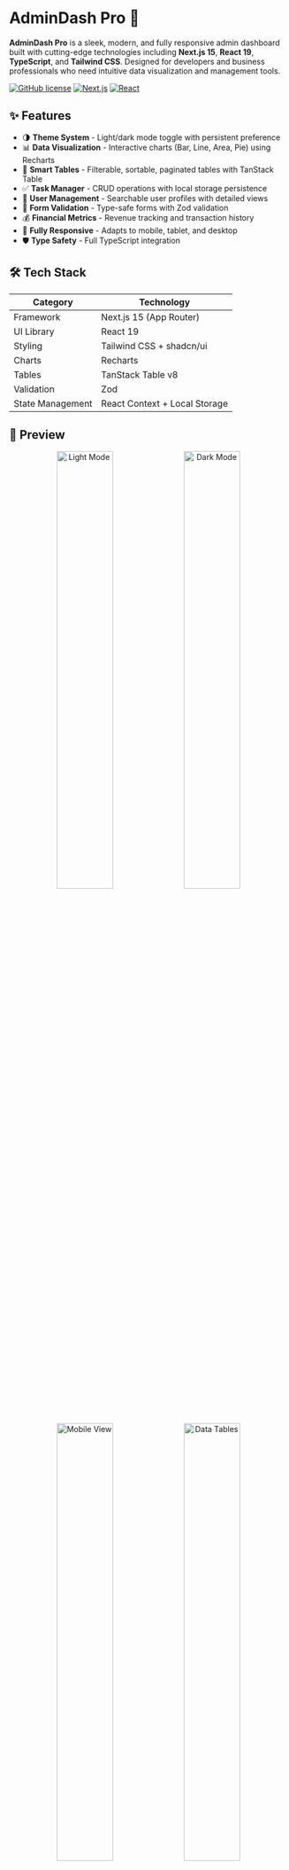 # AdminDash Pro 🚀

**AdminDash Pro** is a sleek, modern, and fully responsive admin dashboard built with cutting-edge technologies including **Next.js 15**, **React 19**, **TypeScript**, and **Tailwind CSS**. Designed for developers and business professionals who need intuitive data visualization and management tools.

[![GitHub license](https://img.shields.io/badge/license-MIT-blue.svg)](LICENSE)
[![Next.js](https://img.shields.io/badge/Next.js-15.0.0-black.svg)](https://nextjs.org/)
[![React](https://img.shields.io/badge/React-19.0.0-61DAFB.svg)](https://react.dev/)

## ✨ Features

- 🌗 **Theme System** - Light/dark mode toggle with persistent preference
- 📊 **Data Visualization** - Interactive charts (Bar, Line, Area, Pie) using Recharts
- 🧾 **Smart Tables** - Filterable, sortable, paginated tables with TanStack Table
- ✅ **Task Manager** - CRUD operations with local storage persistence
- 👥 **User Management** - Searchable user profiles with detailed views
- 🔐 **Form Validation** - Type-safe forms with Zod validation
- 💰 **Financial Metrics** - Revenue tracking and transaction history
- 📱 **Fully Responsive** - Adapts to mobile, tablet, and desktop
- 🛡 **Type Safety** - Full TypeScript integration

## 🛠 Tech Stack

| Category       | Technology                          |
|---------------|-----------------------------------|
| Framework     | Next.js 15 (App Router)           |
| UI Library    | React 19                          |
| Styling       | Tailwind CSS + shadcn/ui          |
| Charts        | Recharts                          |
| Tables        | TanStack Table v8                 |
| Validation    | Zod                               |
| State Management | React Context + Local Storage   |

## 📸 Preview

<div align="center">
  <img src="https://i.ibb.co/TjxkGXS/Screenshot-from-2025-05-22-21-54-01.png" width="45%" alt="Light Mode" title="Light Mode"/>
  <img src="https://i.ibb.co/Y7grjRNB/Screenshot-from-2025-05-22-21-53-42.png" width="45%" alt="Dark Mode" title="Dark Mode"/>
  <img src="https://i.ibb.co/5hbzg28H/Screenshot-from-2025-05-22-21-53-13.png" width="45%" alt="Mobile View" title="Mobile View"/>
  <img src="https://i.ibb.co/gMnVJCvP/Screenshot-from-2025-05-22-21-52-53.png" width="45%" alt="Data Tables" title="Data Tables"/>
</div>

## 🚀 Installation

1. Clone the repository:
   ```bash
   git clone https://github.com/your-username/AdminDash-Pro.git
   cd AdminDash-Pro
